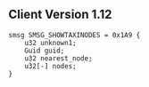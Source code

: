 ## Client Version 1.12

```rust,ignore
smsg SMSG_SHOWTAXINODES = 0x1A9 {
    u32 unknown1;    
    Guid guid;    
    u32 nearest_node;    
    u32[-] nodes;    
}

```
